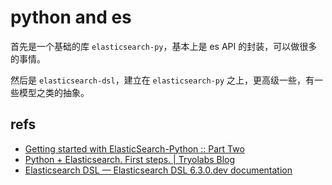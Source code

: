 # python and es

首先是一个基础的库 `elasticsearch-py`，基本上是 es API 的封装，可以做很多的事情。

然后是 `elasticsearch-dsl`，建立在 `elasticsearch-py` 之上，更高级一些，有一些模型之类的抽象。

## refs

- [Getting started with ElasticSearch-Python :: Part Two](https://medium.com/the-andela-way/getting-started-with-elasticsearch-python-part-two-1c0c9d1117ea)
- [Python + Elasticsearch. First steps. | Tryolabs Blog](https://tryolabs.com/blog/2015/02/17/python-elasticsearch-first-steps/)
- [Elasticsearch DSL — Elasticsearch DSL 6.3.0.dev documentation](https://elasticsearch-dsl.readthedocs.io/en/latest/)

